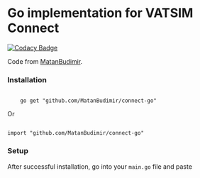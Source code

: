 # Go implementation for VATSIM Connect

[![Codacy Badge](https://api.codacy.com/project/badge/Grade/f4d08015b33b4c2eadbbaa7aeb808d6d)](https://www.codacy.com/gh/vatsimnetwork/connect-go?utm_source=github.com&amp;utm_medium=referral&amp;utm_content=vatsimnetwork/connect-go&amp;utm_campaign=Badge_Grade)

Code from [MatanBudimir](https://github.com/MatanBudimir).

<h3>Installation</h3>

<code>
    go get "github.com/MatanBudimir/connect-go"
</code>

Or

<code>
import "github.com/MatanBudimir/connect-go"
</code>

<h3>Setup</h3>
After successful installation, go into your <code>main.go</code> file and paste <code></code>
